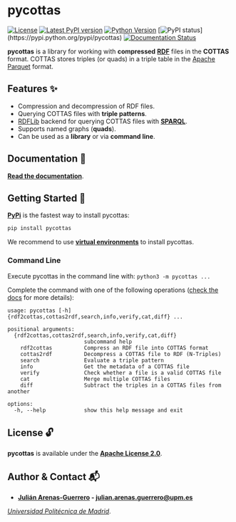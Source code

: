 # pycottas

[![License](https://img.shields.io/pypi/l/pycottas.svg)](https://github.com/arenas-guerrero-julian/pycottas/blob/main/LICENSE)
[![Latest PyPI version](https://img.shields.io/pypi/v/cottas?style=flat)](https://pypi.python.org/pypi/pycottas)
[![Python Version](https://img.shields.io/pypi/pyversions/cottas.svg)](https://pypi.python.org/pypi/pycottas)
[![PyPI status](https://img.shields.io:/pypi/status/cottas?)](https://pypi.python.org/pypi/pycottas)
[![Documentation Status](https://readthedocs.org/projects/pycottas/badge/?version=latest)](https://pycottas.readthedocs.io)

**pycottas** is a library for working with **compressed** **[RDF](https://www.w3.org/TR/rdf11-concepts/)** files in the **COTTAS** format. COTTAS stores triples (or quads) in a triple table in the [Apache Parquet](https://parquet.apache.org/) format.

## Features :sparkles:

- Compression and decompression of RDF files.
- Querying COTTAS files with **triple patterns**.
- [RDFLib](https://github.com/RDFLib/rdflib) backend for querying COTTAS files with **[SPARQL](https://www.w3.org/TR/sparql11-query/)**.
- Supports named graphs (**quads**).
- Can be used as a **library** or via **command line**.

## Documentation :bookmark_tabs:

**[Read the documentation](https://pycottas.readthedocs.io)**.

## Getting Started :rocket:

**[PyPi](https://pypi.org/project/pycottas/)** is the fastest way to install pycottas:
```bash
pip install pycottas
```

We recommend to use **[virtual environments](https://docs.python.org/3/library/venv.html#)** to install pycottas.

### Command Line

Execute pycottas in the command line with:
`python3 -m pycottas ...`

Complete the command with one of the following operations ([check the docs]() for more details):

```
usage: pycottas [-h] {rdf2cottas,cottas2rdf,search,info,verify,cat,diff} ...

positional arguments:
  {rdf2cottas,cottas2rdf,search,info,verify,cat,diff}
                        subcommand help
    rdf2cottas          Compress an RDF file into COTTAS format
    cottas2rdf          Decompress a COTTAS file to RDF (N-Triples)
    search              Evaluate a triple pattern
    info                Get the metadata of a COTTAS file
    verify              Check whether a file is a valid COTTAS file
    cat                 Merge multiple COTTAS files
    diff                Subtract the triples in a COTTAS files from another

options:
  -h, --help            show this help message and exit
```


## License :unlock:

**pycottas** is available under the **[Apache License 2.0](https://github.com/arenas-guerrero-julian/pycottas/blob/main/LICENSE)**.

## Author & Contact :mailbox_with_mail:

- **[Julián Arenas-Guerrero](https://github.com/arenas-guerrero-julian/) - [julian.arenas.guerrero@upm.es](mailto:julian.arenas.guerrero@upm.es)**

*[Universidad Politécnica de Madrid](https://www.upm.es/internacional)*.
